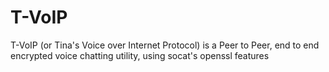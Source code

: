 # T-VoIP
T-VoIP (or Tina's Voice over Internet Protocol) is a Peer to Peer, end to end encrypted voice chatting utility, using socat's openssl features
